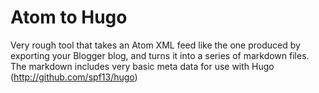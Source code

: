 # Atom to Hugo

Very rough tool that takes an Atom XML feed like the one produced by exporting your Blogger blog,
and turns it into a series of markdown files.  The markdown includes very basic meta data for use with Hugo (http://github.com/spf13/hugo)


